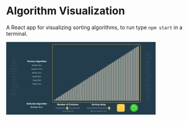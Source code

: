 # Algorithm Visualization
A React app for visualizing sorting algorithms, to run type `npm start` in a terminal.

<img src="Final.png" alt="Algorithm Visualization" width="80%">
